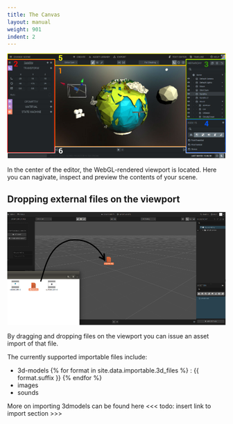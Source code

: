 ```yaml
---
title: The Canvas
layout: manual
weight: 901
indent: 2
---
```


<img class="size-full" src="../annotated-interface1.jpg" alt="annotated interface"/>


In the center of the editor, the WebGL-rendered viewport is located. Here you can nagivate, inspect and preview the contents of your scene.

## Dropping external files on the viewport

<img src="drop.png" alt="Drag drop from file system"/>

By dragging and dropping files on the viewport you can issue an asset import of that file. 

The currently supported importable files include:

- 3d-models
{% for format in site.data.importable.3d_files %}
  : {{ format.suffix }}
{% endfor %}
- images 
- sounds

More on importing 3dmodels can be found here <<< todo: insert link to import section >>>